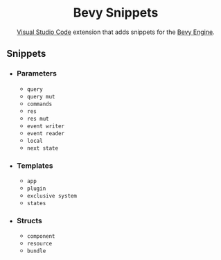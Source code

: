 <div align="center">
<h1>Bevy Snippets</h1>
<a href="https://code.visualstudio.com/">Visual Studio Code</a> extension that adds snippets for the <a href="https://bevyengine.org/">Bevy Engine</a>.
</div>

## Snippets
* ### Parameters
    - `query`
    - `query mut`
    - `commands`
    - `res`
    - `res mut`
    - `event writer`
    - `event reader`
    - `local`
    - `next state`
* ### Templates
    - `app`
    - `plugin`
    - `exclusive system`
    - `states`
* ### Structs
    - `component`
    - `resource`
    - `bundle`
